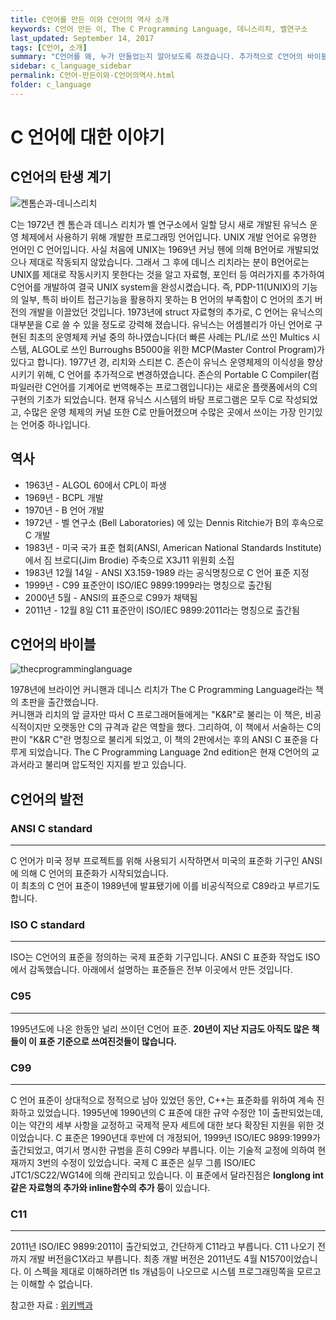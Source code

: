 ```yaml
---
title: C언어를 만든 이와 C언어의 역사 소개
keywords: C언어 만든 이, The C Programming Language, 데니스리치, 벨연구소
last_updated: September 14, 2017
tags: [C언어, 소개]
summary: "C언어를 왜, 누가 만들었는지 알아보도록 하겠습니다. 추가적으로 C언어의 바이블과 표준에 대해서도 알아보겠습니다."
sidebar: c_language_sidebar
permalink: C언어-만든이와-C언어의역사.html
folder: c_language
---
```


# C 언어에 대한 이야기

## C언어의 탄생 계기
  
![켄톰슨과-데니스리치](https://zerobugplz.github.io/images/studying/ken_n_dennis.png)  
  
C는 1972년 켄 톰슨과 데니스 리치가 벨 연구소에서 일할 당시 새로 개발된 유닉스 운영 체제에서 사용하기 위해 개발한 프로그래밍 언어입니다. UNIX 개발 언어로 유명한 언어인 C 언어입니다. 사실 처음에 UNIX는 1969년 커닝 헨에 의해 B언어로 개발되었으나 제대로 작동되지 않았습니다. 그래서 그 후에 데니스 리치라는 분이 B언어로는 UNIX를 제대로 작동시키지 못한다는 것을 알고 자료형, 포인터 등 여러가지를 추가하여 C언어를 개발하여 결국 UNIX system을 완성시켰습니다. 즉, PDP-11(UNIX)의 기능의 일부, 특히 바이트 접근기능을 활용하지 못하는 B 언어의 부족함이 C 언어의 초기 버전의 개발을 이끌었던 것입니다. 1973년에 struct 자료형의 추가로, C 언어는 유닉스의 대부분을 C로 쓸 수 있을 정도로 강력해 졌습니다. 유닉스는 어셈블리가 아닌 언어로 구현된 최초의 운영체제 커널 중의 하나였습니다(더 빠른 사례는 PL/I로 쓰인 Multics 시스템, ALGOL로 쓰인 Burroughs B5000을 위한 MCP(Master Control Program)가 있다고 합니다). 1977년 경, 리치와 스티븐 C. 존슨이 유닉스 운영체제의 이식성을 향상시키기 위해, C 언어를 추가적으로 변경하였습니다. 존슨의 Portable C Compiler(컴파일러란 C언어를 기계어로 번역해주는 프로그램입니다)는 새로운 플랫폼에서의 C의 구현의 기초가 되었습니다. 현재 유닉스 시스템의 바탕 프로그램은 모두 C로 작성되었고, 수많은 운영 체제의 커널 또한 C로 만들어졌으며 수많은 곳에서 쓰이는 가장 인기있는 언어중 하나입니다.  

## 역사
  
- 1963년 - ALGOL 60에서 CPL이 파생
- 1969년 - BCPL 개발
- 1970년 - B 언어 개발
- 1972년 - 벨 연구소 (Bell Laboratories) 에 있는 Dennis Ritchie가 B의 후속으로 C 개발
- 1983년 - 미국 국가 표준 협회(ANSI, American National Standards Institute) 에서 짐 브로디(Jim Brodie) 주축으로 X3J11 위원회 소집
- 1983년 12월 14일 - ANSI X3.159-1989 라는 공식명칭으로 C 언어 표준 지정
- 1999년 - C99 표준안이 ISO/IEC 9899:1999라는 명칭으로 출간됨
- 2000년 5월 - ANSI의 표준으로 C99가 채택됨
- 2011년 - 12월 8일 C11 표준안이 ISO/IEC 9899:2011라는 명칭으로 출간됨

## C언어의 바이블 
  
![thecprogramminglanguage](https://zerobugplz.github.io/images/studying/the_c_programming_language.png)  

1978년에 브라이언 커니핸과 데니스 리치가 The C Programming Language라는 책의 초판을 출간했습니다.  
커니핸과 리치의 앞 글자만 따서 C 프로그래머들에게는 "K&R"로 불리는 이 책은, 비공식적이지만 오랫동안 C의 규격과 같은 역할을 했다. 그리하여, 이 책에서 서술하는 C의 판이 "K&R C"란 명칭으로 불리게 되었고, 이 책의 2판에서는 후의 ANSI C 표준을 다루게 되었습니다. The C Programming Language 2nd edition은 현재 C언어의 교과서라고 불리며 압도적인 지지를 받고 있습니다.  

## C언어의 발전
  
### ANSI C standard
---
C 언어가 미국 정부 프로젝트를 위해 사용되기 시작하면서 미국의 표준화 기구인 ANSI에 의해 C 언어의 표준화가 시작되었습니다.  
이 최초의 C 언어 표준이 1989년에 발표됐기에 이를 비공식적으로 C89라고 부르기도 합니다.

### ISO C standard
---
ISO는 C언어의 표준을 정의하는 국제 표준화 기구입니다. ANSI C 표준화 작업도 ISO에서 감독했습니다. 아래에서 설명하는 표준들은 전부 이곳에서 만든 것입니다.  

### C95
---
1995년도에 나온 한동안 널리 쓰이던 C언어 표준. **20년이 지난 지금도 아직도 많은 책들이 이 표준 기준으로 쓰여진것들이 많습니다.**

### C99 
---
C 언어 표준이 상대적으로 정적으로 남아 있었던 동안, C++는 표준화를 위하여 계속 진화하고 있었습니다. 1995년에 1990년의 C 표준에 대한 규약 수정안 1이 출판되었는데, 이는 약간의 세부 사항을 교정하고 국제적 문자 세트에 대한 보다 확장된 지원을 위한 것이었습니다. C 표준은 1990년대 후반에 더 개정되어, 1999년 ISO/IEC 9899:1999가 출간되었고, 여기서 명시한 규범을 흔히 C99라 부릅니다. 이는 기술적 교정에 의하여 현재까지 3번의 수정이 있었습니다. 국제 C 표준은 실무 그룹 ISO/IEC JTC1/SC22/WG14에 의해 관리되고 있습니다. 이 표준에서 달라진점은 **longlong int 같은 자료형의 추가와 inline함수의 추가 등**이 있습니다.

### C11
---
2011년 ISO/IEC 9899:2011이 출간되었고, 간단하게 C11라고 부릅니다. C11 나오기 전까지 개발 버전을C1X라고 부릅니다. 최종 개발 버전은 2011년도 4월 N1570이었습니다. 이 스펙을 제대로 이해하려면 tls 개념등이 나오므로 시스템 프로그래밍쪽을 모르고는 이해할 수 없습니다. 
  
참고한 자료 : [위키백과](https://ko.wikipedia.org/wiki)